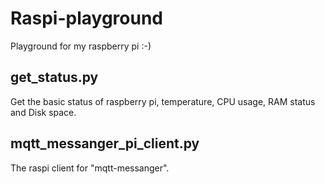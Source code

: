 # Raspi-playground
Playground for my raspberry pi :-)

## get_status.py
Get the basic status of raspberry pi, temperature, CPU usage, RAM status and Disk space.

## mqtt_messanger_pi_client.py
The raspi client for "mqtt-messanger".